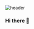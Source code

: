 ![header](https://capsule-render.vercel.app/api?type=wave&color=auto&height=300&section=header&text=welcome&fontSize=90)

### Hi there 👋

<!--
**JunseongHeo/JunseongHeo** is a ✨ _special_ ✨ repository because its `README.md` (this file) appears on your GitHub profile.

Here are some ideas to get you started:

- 🔭 I’m currently working on ...
- 🌱 I’m currently learning ...
- 👯 I’m looking to collaborate on ...
- 🤔 I’m looking for help with ...
- 💬 Ask me about ...
- 📫 How to reach me: ...
- 😄 Pronouns: ...
- ⚡ Fun fact: ...
-->
